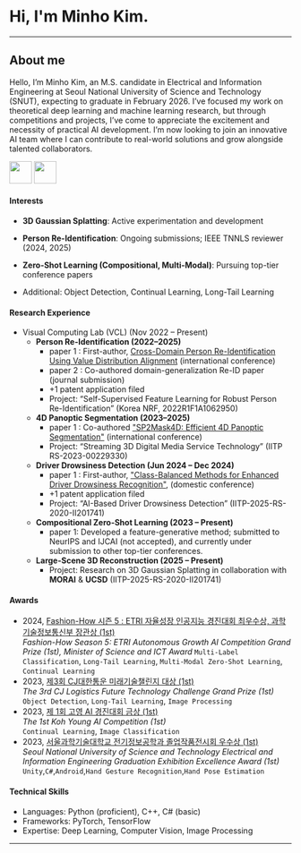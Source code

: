 # Hi, I'm Minho Kim.
___
## About me

Hello, I’m Minho Kim, an M.S. candidate in Electrical and Information Engineering at Seoul National University of Science and Technology (SNUT), expecting to graduate in February 2026. 
I’ve focused my work on theoretical deep learning and machine learning research, but through competitions and projects, I’ve come to appreciate the excitement and necessity of practical AI development. I’m now looking to join an innovative AI team where I can contribute to real-world solutions and grow alongside talented collaborators.

<p align="left"><a href="https://www.notion.so/Minho-Kim-1dc7679e7fd68014ab34eb623963a13b?source=copy_link"> <img height="40px" src="https://img.icons8.com/ios/250/000000/notion.png"/></a> <a href="https://www.linkedin.com/in/minho-kim-892b9325a/"> <img height="40px" src="https://img.icons8.com/ios/250/000000/linkedin.png" /></a></p>

#### Interests
- **3D Gaussian Splatting**: Active experimentation and development

- **Person Re-Identification**: Ongoing submissions; IEEE TNNLS reviewer (2024, 2025)

- **Zero-Shot Learning (Compositional, Multi-Modal)**: Pursuing top-tier conference papers

- Additional: Object Detection, Continual Learning, Long-Tail Learning

#### Research Experience
- Visual Computing Lab (VCL) (Nov 2022 – Present)
    - **Person Re-Identification (2022–2025)**
        - paper 1 : First-author, [Cross-Domain Person Re-Identification Using Value Distribution Alignment](https://ieeexplore.ieee.org/abstract/document/10316745) (international conference)
        - paper 2 : Co-authored domain-generalization Re-ID paper (journal submission)
        - +1 patent application filed
        - Project: “Self-Supervised Feature Learning for Robust Person Re-Identification” (Korea NRF, 2022R1F1A1062950)
    - **4D Panoptic Segmentation (2023–2025)**
        - paper 1 : Co-authored ["SP2Mask4D: Efficient 4D Panoptic Segmentation"](https://ieeexplore.ieee.org/abstract/document/10879637) (international conference)
        - Project: “Streaming 3D Digital Media Service Technology” (IITP RS-2023-00229330)
    - **Driver Drowsiness Detection (Jun 2024 – Dec 2024)**
        -  paper 1 : First-author, ["Class-Balanced Methods for Enhanced Driver Drowsiness Recognition"](https://www.dbpia.co.kr/pdf/pdfView.do?nodeId=NODE12036526&googleIPSandBox=false&mark=0&minRead=5&ipRange=false&b2cLoginYN=false&icstClss=010000&isPDFSizeAllowed=true&accessgl=Y&language=ko_KR&hasTopBanner=true), (domestic conference)
        - +1 patent application filed
        - Project: “AI-Based Driver Drowsiness Detection” (IITP-2025-RS-2020-II201741)
    - **Compositional Zero-Shot Learning (2023 – Present)**
        - paper 1: Developed a feature-generative method; submitted to NeurIPS and IJCAI (not accepted), and currently under submission to other top-tier conferences.
    - **Large-Scene 3D Reconstruction (2025 – Present)**
        - Project: Research on 3D Gaussian Splatting in collaboration with **MORAI** & **UCSD** (IITP-2025-RS-2020-II201741)


#### Awards
- 2024, [Fashion-How 시즌 5 : ETRI 자율성장 인공지능 경진대회 최우수상, 과학기술정보통신부 장관상 (1st)](https://www.aitimes.kr/news/articleView.html?idxno=32475)  
    *Fashion-How Season 5: ETRI Autonomous Growth AI Competition Grand Prize (1st), Minister of Science and ICT Award*
    `Multi-Label Classification`, `Long-Tail Learning`, `Multi-Modal Zero-Shot Learning`, `Continual Learning`
- 2023, [제3회 CJ대한통운 미래기술챌린지 대상 (1st)](https://news.mt.co.kr/mtview.php?no=2023091808241157937)  
    *The 3rd CJ Logistics Future Technology Challenge Grand Prize (1st)*    
    `Object Detection`, `Long-Tail Learning`, `Image Processing`
- 2023, [제 1회 고영 AI 경진대회 금상 (1st)](http://m.irobotnews.com/news/articleView.html?idxno=32989)  
    *The 1st Koh Young AI Competition (1st)*  
    `Continual Learning`, `Image Classification`
- 2023, [서울과학기술대학교 전기정보공학과 졸업작품전시회 우수상 (1st)](https://eie.seoultech.ac.kr/majornotice/notice/?do=view&profboardidx=0&bnum=973&bidx=541490&cate=7&allboard=false&nowpage=1)  
    *Seoul National University of Science and Technology Electrical and Information Engineering Graduation Exhibition Excellence Award (1st)*  
    `Unity`,`C#`,`Android`,`Hand Gesture Recognition`,`Hand Pose Estimation`





#### Technical Skills

- Languages: Python (proficient), C++, C# (basic)
- Frameworks: PyTorch, TensorFlow
- Expertise: Deep Learning, Computer Vision, Image Processing


___
